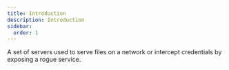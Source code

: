```yaml
---
title: Introduction
description: Introduction
sidebar:
  order: 1
---
```


A set of servers used to serve files on a network or intercept credentials by exposing a rogue service.
